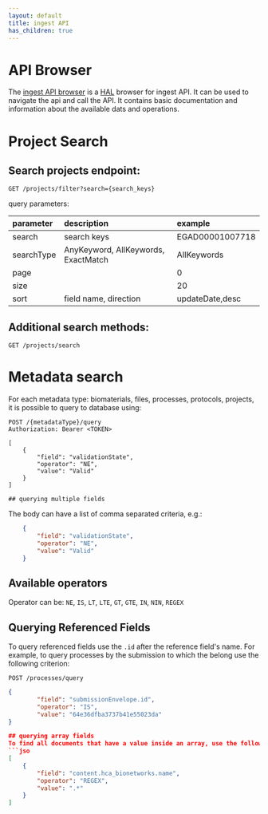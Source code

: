 ```yaml
---
layout: default
title: ingest API
has_children: true
---
```


# API Browser
The [ingest API browser](https://api.ingest.archive.data.humancellatlas.org/") is a [HAL](https://en.wikipedia.org/wiki/Hypertext_Application_Language)
browser for ingest API. It can be used to navigate the api and call the API. It contains 
basic documentation and information about the available dats and operations.

# Project Search

## Search projects endpoint: 

```
GET /projects/filter?search={search_keys}
```

query parameters:

| parameter  | description                         | example         |
|:-----------|:------------------------------------|:----------------|
| search     | search keys                         | EGAD00001007718 |
| searchType | AnyKeyword, AllKeywords, ExactMatch | AllKeywords     |
| page       |                                     | 0               |
| size       |                                     | 20              |
| sort       | field name, direction               | updateDate,desc |


## Additional search methods:

```text/vnd.apiblueprint
GET /projects/search
```

# Metadata search

For each metadata type: biomaterials, files, processes, protocols, projects, it is possible to query to database using:
```
POST /{metadataType}/query
Authorization: Bearer <TOKEN>

[
    {
        "field": "validationState",
        "operator": "NE",
        "value": "Valid"
    }
]

## querying multiple fields
```
The body can have a list of comma separated criteria, e.g.:
```json
    {
        "field": "validationState",
        "operator": "NE",
        "value": "Valid"
    }
```

## Available operators
Operator can be: `NE`, `IS`, `LT`, `LTE`, `GT`, `GTE`, `IN`, `NIN`, `REGEX`

## Querying Referenced Fields

To query referenced fields use the `.id` after the reference field's name.
For example, to query processes by the submission to which the belong use the following criterion:
```
POST /processes/query
```
```json
{
        "field": "submissionEnvelope.id",
        "operator": "IS",
        "value": "64e36dfba3737b41e55023da"
}

## querying array fields
To find all documents that have a value inside an array, use the following query. In this case, `hca_bionetworks` is the array field and `name` is an attribute of each element in the array. This query is an improvised version of an `exists` query.
```jso
[
    {
        "field": "content.hca_bionetworks.name",
        "operator": "REGEX",
        "value": ".*"
    }   
]
```
```
